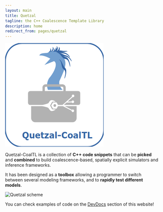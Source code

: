 ```yaml
---
layout: main
title: Quetzal
tagline: the C++ Coalescence Template Library
description: home
redirect_from: pages/quetzal
---
```


![Quetzal](/draw/logos/quetzal.png)

Quetzal-CoalTL is a collection of **C++ code snippets** that can be **picked** and **combined** to
build coalescence-based, spatially explicit simulators and inference frameworks.

It has been designed as a **toolbox** allowing a programmer to switch between several
modeling frameworks, and to **rapidly test different models**.

![Quetzal scheme]( {{site.url}}/draw/quetzal_scheme.png)

You can check examples of code on the [DevDocs](/quetzalAPI/html/index.html) section of this website!
